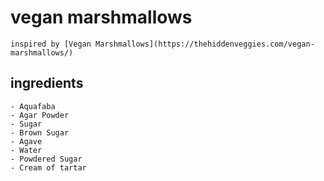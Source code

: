 # vegan marshmallows

    inspired by [Vegan Marshmallows](https://thehiddenveggies.com/vegan-marshmallows/)

## ingredients
    - Aquafaba
    - Agar Powder
    - Sugar
    - Brown Sugar
    - Agave
    - Water
    - Powdered Sugar
    - Cream of tartar
